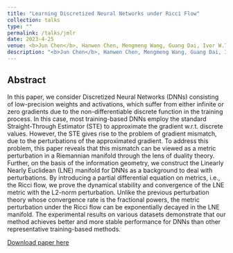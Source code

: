 ```yaml
---
title: "Learning Discretized Neural Networks under Ricci Flow"
collection: talks
type: ""
permalink: /talks/jmlr
date: 2023-4-25
venue: <b>Jun Chen</b>, Hanwen Chen, Mengmeng Wang, Guang Dai, Ivor W.Tsang and Yong Liu. &quot; Learning Discretized Neural Networks under Ricci Flow. &quot; <i>ArXiv</i>. 2023.
description: "<b>Jun Chen</b>, Hanwen Chen, Mengmeng Wang, Guang Dai, Ivor W.Tsang and Yong Liu. &quot; Learning Discretized Neural Networks under Ricci Flow. &quot; <i>ArXiv</i>. 2023."
---
```

## Abstract

In this paper, we consider Discretized Neural Networks (DNNs) consisting of low-precision weights and activations, which suffer from either infinite or zero gradients due to the non-differentiable discrete function in the training process. In this case, most training-based DNNs employ the standard Straight-Through Estimator (STE) to approximate the gradient w.r.t. discrete values. However, the STE gives rise to the problem of gradient mismatch, due to the perturbations of the approximated gradient. To address this problem, this paper reveals that this mismatch can be viewed as a metric perturbation in a Riemannian manifold through the lens of duality theory. Further, on the basis of the information geometry, we construct the Linearly Nearly Euclidean (LNE) manifold for DNNs as a background to deal with perturbations. By introducing a partial differential equation on metrics, i.e., the Ricci flow, we prove the dynamical stability and convergence of the LNE metric with the L2-norm perturbation. Unlike the previous perturbation theory whose convergence rate is the fractional powers, the metric perturbation under the Ricci flow can be exponentially decayed in the LNE manifold. The experimental results on various datasets demonstrate that our method achieves better and more stable performance for DNNs than other representative training-based methods.


[Download paper here](http://junc-hen.github.io/files/jmlr.pdf)